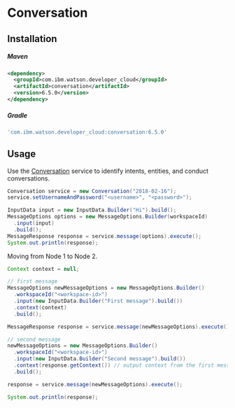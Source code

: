 # Conversation

## Installation

##### Maven
```xml
<dependency>
  <groupId>com.ibm.watson.developer_cloud</groupId>
  <artifactId>conversation</artifactId>
  <version>6.5.0</version>
</dependency>
```

##### Gradle
```gradle
'com.ibm.watson.developer_cloud:conversation:6.5.0'
```

## Usage

Use the [Conversation][conversation] service to identify intents, entities, and conduct conversations.

```java
Conversation service = new Conversation("2018-02-16");
service.setUsernameAndPassword("<username>", "<password>");

InputData input = new InputData.Builder("Hi").build();
MessageOptions options = new MessageOptions.Builder(workspaceId)
  .input(input)
  .build();
MessageResponse response = service.message(options).execute();
System.out.println(response);
```

Moving from Node 1 to Node 2.

```java
Context context = null;

// first message
MessageOptions newMessageOptions = new MessageOptions.Builder()
  .workspaceId("<workspace-id>")
  .input(new InputData.Builder("First message").build())
  .context(context)
  .build();

MessageResponse response = service.message(newMessageOptions).execute();

// second message
newMessageOptions = new MessageOptions.Builder()
  .workspaceId("<workspace-id>")
  .input(new InputData.Builder("Second message").build())
  .context(response.getContext()) // output context from the first message
  .build();

response = service.message(newMessageOptions).execute();

System.out.println(response);
```

[conversation]: https://console.bluemix.net/docs/services/conversation/index.html
